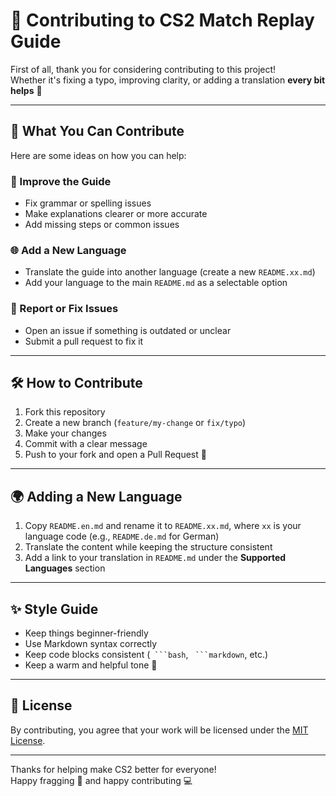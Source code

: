 # 🤝 Contributing to CS2 Match Replay Guide
First of all, thank you for considering contributing to this project!  
Whether it's fixing a typo, improving clarity, or adding a translation **every bit helps** 💪

---

## 🧭 What You Can Contribute
Here are some ideas on how you can help:

### 📝 Improve the Guide
- Fix grammar or spelling issues
- Make explanations clearer or more accurate
- Add missing steps or common issues

### 🌐 Add a New Language
- Translate the guide into another language (create a new `README.xx.md`)
- Add your language to the main `README.md` as a selectable option

### 🐛 Report or Fix Issues
- Open an issue if something is outdated or unclear
- Submit a pull request to fix it

---

## 🛠️ How to Contribute
1. Fork this repository
2. Create a new branch (`feature/my-change` or `fix/typo`)
3. Make your changes
4. Commit with a clear message
5. Push to your fork and open a Pull Request 🎉

---

## 🌍 Adding a New Language
1. Copy `README.en.md` and rename it to `README.xx.md`, where `xx` is your language code (e.g., `README.de.md` for German)
2. Translate the content while keeping the structure consistent
3. Add a link to your translation in `README.md` under the **Supported Languages** section

---

## ✨ Style Guide
- Keep things beginner-friendly
- Use Markdown syntax correctly
- Keep code blocks consistent (` ```bash`, ` ```markdown`, etc.)
- Keep a warm and helpful tone 💛

---

## 📜 License
By contributing, you agree that your work will be licensed under the [MIT License](LICENSE).

---

Thanks for helping make CS2 better for everyone!  
Happy fragging 🔫 and happy contributing 💻
